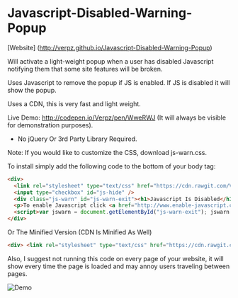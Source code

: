 # Javascript-Disabled-Warning-Popup

[Website] (http://verpz.github.io/Javascript-Disabled-Warning-Popup)

Will activate a light-weight popup when a user has disabled Javascript notifying them that some site features will be broken.

Uses Javascript to remove the popup if JS is enabled. If JS is disabled it will show the popup.

Uses a CDN, this is very fast and light weight.

Live Demo: http://codepen.io/Verpz/pen/WweRWJ (It will always be visible for demonstration purposes).

* No jQuery Or 3rd Party Library Required.

Note: If you would like to customize the CSS, download js-warn.css.

To install simply add the following code to the bottom of your body tag:
```html
<div>
  <link rel="stylesheet" type="text/css" href="https://cdn.rawgit.com/Verpz/Javascript-Disabled-Warning-Popup/48daba8b275b25e273644a2430b132b6017b153c/js-warn.css">
  <input type="checkbox" id="js-hide" />
  <div class="js-warn" id="js-warn-exit"><h1>Javascript Is Disabled</h1><p>Javascript seems to be disabled. This will break some site features.</p>
  <p>To enable Javascript click <a href="http://www.enable-javascript.com/" target="_blank">here</a></p><label for="js-hide">Close</label></div>
  <script>var jswarn = document.getElementById("js-warn-exit"); jswarn.parentNode.removeChild(jswarn);</script>
</div>
```
Or The Minified Version (CDN Is Minified As Well)

```html
<div> <link rel="stylesheet" type="text/css" href="https://cdn.rawgit.com/Verpz/Javascript-Disabled-Warning-Popup/c0c51ae674aa9f9018fbbe80f9992fe4e7a88f41/js-warn-min.css"> <input type="checkbox" id="js-hide"/> <div class="js-warn" id="js-warn-exit"><h1>Javascript Is Disabled</h1><p>Javascript seems to be disabled. This will break some site features.</p><p>To enable Javascript click <a href="http://www.enable-javascript.com/" target="_blank">here</a></p><label for="js-hide">Close</label></div><script>var jswarn=document.getElementById("js-warn-exit"); jswarn.parentNode.removeChild(jswarn);</script> </div>
```

Also, I suggest not running this code on every page of your website, it will show every time the page is loaded and may annoy users traveling between pages.

![Demo](http://i.imgur.com/Yq8jk7M.png)
